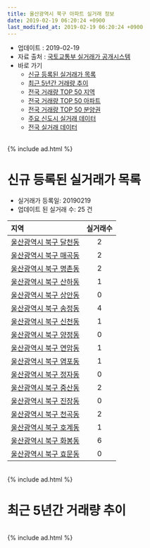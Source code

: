 ```yaml
---
title: 울산광역시 북구 아파트 실거래 정보
date: 2019-02-19 06:20:24 +0900
last_modified_at: 2019-02-19 06:20:24 +0900
---
```


* 업데이트 : 2019-02-19
* 자료 출처 : [국토교통부 실거래가 공개시스템](http://rt.molit.go.kr)
* 바로 가기
    * [신규 등록된 실거래가 목록](#신규-등록된-실거래가-목록)
    * [최근 5년간 거래량 추이](#최근-5년간-거래량-추이)
    * [전국 거래량 TOP 50 지역](https://ayogom.github.io/apt-trade-info/최근-3개월-전국에서-가장-거래가-많이-발생한-지역)
    * [전국 거래량 TOP 50 아파트](https://ayogom.github.io/apt-trade-info/최근-3개월-전국에서-가장-거래가-많이-발생한-아파트)
    * [전국 거래량 TOP 50 분양권](https://ayogom.github.io/apt-trade-info/최근-3개월-전국에서-가장-거래가-많이-발생한-분양권)
    * [주요 신도시 실거래 데이터](https://ayogom.github.io/apt-trade-info/주요-신도시)
    * [전국 실거래 데이터](https://ayogom.github.io/apt-trade-info/전국)

<br>
{% include ad.html %}
<br>

# 신규 등록된 실거래가 목록
* 실거래가 등록일: 20190219
* 업데이트 된 실거래 수: 25 건


|지역|실거래수|
|:---|:---:|
|[울산광역시 북구 달천동](https://ayogom.github.io/apt-trade-info/울산광역시-북구-달천동)|2|
|[울산광역시 북구 매곡동](https://ayogom.github.io/apt-trade-info/울산광역시-북구-매곡동)|2|
|[울산광역시 북구 명촌동](https://ayogom.github.io/apt-trade-info/울산광역시-북구-명촌동)|2|
|[울산광역시 북구 산하동](https://ayogom.github.io/apt-trade-info/울산광역시-북구-산하동)|1|
|[울산광역시 북구 상안동](https://ayogom.github.io/apt-trade-info/울산광역시-북구-상안동)|0|
|[울산광역시 북구 송정동](https://ayogom.github.io/apt-trade-info/울산광역시-북구-송정동)|4|
|[울산광역시 북구 신천동](https://ayogom.github.io/apt-trade-info/울산광역시-북구-신천동)|1|
|[울산광역시 북구 양정동](https://ayogom.github.io/apt-trade-info/울산광역시-북구-양정동)|0|
|[울산광역시 북구 연암동](https://ayogom.github.io/apt-trade-info/울산광역시-북구-연암동)|1|
|[울산광역시 북구 염포동](https://ayogom.github.io/apt-trade-info/울산광역시-북구-염포동)|1|
|[울산광역시 북구 정자동](https://ayogom.github.io/apt-trade-info/울산광역시-북구-정자동)|0|
|[울산광역시 북구 중산동](https://ayogom.github.io/apt-trade-info/울산광역시-북구-중산동)|2|
|[울산광역시 북구 진장동](https://ayogom.github.io/apt-trade-info/울산광역시-북구-진장동)|0|
|[울산광역시 북구 천곡동](https://ayogom.github.io/apt-trade-info/울산광역시-북구-천곡동)|2|
|[울산광역시 북구 호계동](https://ayogom.github.io/apt-trade-info/울산광역시-북구-호계동)|1|
|[울산광역시 북구 화봉동](https://ayogom.github.io/apt-trade-info/울산광역시-북구-화봉동)|6|
|[울산광역시 북구 효문동](https://ayogom.github.io/apt-trade-info/울산광역시-북구-효문동)|0|


<br>
{% include ad.html %}
<br>

# 최근 5년간 거래량 추이


<div style="width:100%;">
    <canvas id="deal_progress" height="200"></canvas>
</div>

<script>
new Chart(document.getElementById("deal_progress"), {
    type: 'line',
    data: {
        labels: ['201402','201403','201404','201405','201406','201407','201408','201409','201410','201411','201412','201501','201502','201503','201504','201505','201506','201507','201508','201509','201510','201511','201512','201601','201602','201603','201604','201605','201606','201607','201608','201609','201610','201611','201612','201701','201702','201703','201704','201705','201706','201707','201708','201709','201710','201711','201712','201801','201802','201803','201804','201805','201806','201807','201808','201809','201810','201811','201812','201901','201902'],
        datasets: [{
            label: '매매',
            pointRadius: 1,
            data: [315, 473, 388, 322, 378, 354, 326, 413, 521, 407, 298, 324, 272, 461, 377, 358, 369, 331, 253, 257, 348, 319, 227, 171, 154, 223, 257, 186, 175, 214, 177, 185, 218, 163, 151, 136, 143, 189, 154, 197, 215, 198, 196, 174, 140, 158, 143, 384, 236, 309, 196, 184, 214, 204, 188, 175, 270, 253, 238, 306, 96],
            borderColor: "rgba(255, 201, 14, 1)",
            backgroundColor: "rgba(255, 201, 14, 0.5)",
            fill: false,
            lineTension: 0
        },{
            label: '전월세',
            pointRadius: 1,
            data: [154, 153, 153, 177, 145, 133, 141, 178, 138, 147, 123, 134, 112, 157, 145, 207, 185, 169, 120, 151, 163, 120, 143, 138, 168, 191, 198, 223, 170, 187, 163, 148, 177, 173, 156, 156, 212, 214, 208, 207, 192, 174, 184, 164, 142, 162, 176, 224, 177, 244, 193, 207, 151, 210, 196, 160, 173, 141, 100, 110, 36],
            borderColor: "rgba(0, 141, 185, 1)",
            backgroundColor: "rgba(0, 141, 185, 0.5)",
            fill: false,
            lineTension: 0
        }
        ]
    },
    options: {
        responsive: true,
        title: {
            display: false
        },
        tooltips: {
            mode: 'index',
            intersect: false
        },
        hover: {
            mode: 'nearest',
            intersect: true
        },
        scales: {
            xAxes: [{
                display: true,
                scaleLabel: {
                    display: true,
                    labelString: '년/월'
                }
            }],
            yAxes: [{
                display: true,
                ticks: {
                    suggestedMin: 0,
                },
                scaleLabel: {
                    display: true,
                    labelString: '실거래 수'
                }
            }]
        }
    }
});

</script>


<br>
{% include ad.html %}
<br>

